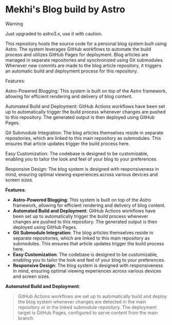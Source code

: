 # Mekhi's Blog build by Astro

> [!WARNING]
> Just upgraded to astro3.x, use it with caution.

This repository hosts the source code for a personal blog system built using Astro. The system leverages GitHub workflows to automate the build process and utilizes GitHub Pages for deployment. Blog articles are managed in separate repositories and synchronized using Git submodules. Whenever new commits are made to the blog article repository, it triggers an automatic build and deployment process for this repository.

Features:

Astro-Powered Blogging: This system is built on top of the Astro framework, allowing for efficient rendering and delivery of blog content.

Automated Build and Deployment: GitHub Actions workflows have been set up to automatically trigger the build process whenever changes are pushed to this repository. The generated output is then deployed using GitHub Pages.

Git Submodule Integration: The blog articles themselves reside in separate repositories, which are linked to this main repository as submodules. This ensures that article updates trigger the build process here.

Easy Customization: The codebase is designed to be customizable, enabling you to tailor the look and feel of your blog to your preferences.

Responsive Design: The blog system is designed with responsiveness in mind, ensuring optimal viewing experiences across various devices and screen sizes.

**Features**:
- **Astro-Powered Blogging**: This system is built on top of the Astro framework, allowing for efficient rendering and delivery of blog content.
- **Automated Build and Deployment**: GitHub Actions workflows have been set up to automatically trigger the build process whenever changes are pushed to this repository. The generated output is then deployed using GitHub Pages.
- **Git Submodule Integration**: The blog articles themselves reside in separate repositories, which are linked to this main repository as submodules. This ensures that article updates trigger the build process here.
- **Easy Customization**: The codebase is designed to be customizable, enabling you to tailor the look and feel of your blog to your preferences.
- **Responsive Design**: The blog system is designed with responsiveness in mind, ensuring optimal viewing experiences across various devices and screen sizes.

**Automated Build and Deployment**:
> GitHub Actions workflows are set up to automatically build and deploy the blog system whenever changes are detected in the main repository or in the linked submodule repository. The deployment target is GitHub Pages, configured to serve content from the main branch.

